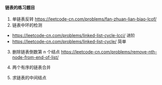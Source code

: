 #### 链表的练习题目
1. 单链表反转
https://leetcode-cn.com/problems/fan-zhuan-lian-biao-lcof/
2. 链表中环的检测
 * https://leetcode-cn.com/problems/linked-list-cycle-lcci/ 进阶
 * https://leetcode-cn.com/problems/linked-list-cycle/      简单
3. 删除链表倒数第 n 个结点
https://leetcode-cn.com/problems/remove-nth-node-from-end-of-list/
4. 两个有序的链表合并

5. 求链表的中间结点
